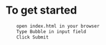 # To get started
```sh
    open index.html in your browser
    Type Bubble in input field
    Click Submit
```
